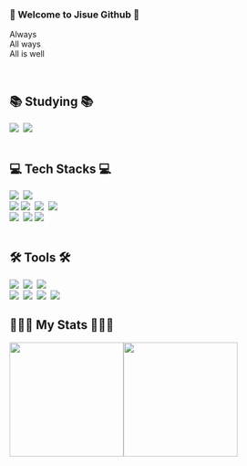 <!--<img src="https://capsule-render.vercel.app/api?type=waving&color=linear-gradient(f7b5ca,f0a8d0)&height=300&section=header&text=KimJisue&fontSize=90" />
-->
### 💖 Welcome to Jisue Github 👋
Always <br>
All ways <br>
All is well <br>
<!--내용 부분-->
<br>
<h2 align="left">📚 Studying 📚</h2>
<div align="left">
  <img src="https://img.shields.io/badge/Spring Boot-6DB33F?style=for-the-badge&logo=spring-boot&logoColor=white" />&nbsp
  <img src="https://img.shields.io/badge/Python-3776AB?style=for-the-badge&logo=Python&logoColor=white">
</div>
<br>
<h2 align="left">💻 Tech Stacks 💻</h2>
<div align="left">
  <img src="https://img.shields.io/badge/react-FF4154?style=for-the-badge&logo=swift&logoColor=white" />&nbsp
  <img src="https://img.shields.io/badge/flutter-02569B?style=for-the-badge&logo=flutter&logoColor=white">
</div>
<div align="left">
  <img src="https://img.shields.io/badge/firebase-FFCA28?style=for-the-badge&logo=firebase&logoColor=white">
  <img src="https://img.shields.io/badge/javascript-F7DF1E.svg?style=for-the-badge&logo=javascript&logoColor=20232a" />&nbsp
  <img src="https://img.shields.io/badge/html5-E34F26.svg?style=for-the-badge&logo=html5&logoColor=white" />&nbsp
  <img src="https://img.shields.io/badge/css3-1572B6.svg?style=for-the-badge&logo=css3&logoColor=white" />&nbsp
</div>
<div align="left">
  <img src="https://img.shields.io/badge/C-A8B9CC?style=for-the-badge&logo=c&logoColor=ffdd54" />&nbsp
  <img src="https://img.shields.io/badge/c++-00599C?style=for-the-badge&logo=c%2B%2B&logoColor=white">
  <img src="https://img.shields.io/badge/java-007396?style=for-the-badge&logo=java&logoColor=white" />&nbsp
</div>
<br>
<h2 align="left">🛠 Tools 🛠</h2>
<div align="left">
  <img src="https://img.shields.io/badge/git-F05033.svg?style=for-the-badge&logo=git&logoColor=white" />&nbsp
  <img src="https://img.shields.io/badge/github-181717.svg?style=for-the-badge&logo=github&logoColor=white" />&nbsp
  <img src="https://img.shields.io/badge/Notion-F3F3F3.svg?style=for-the-badge&logo=notion&logoColor=black" />&nbsp
</div>

<div align="left">
  <img src="https://img.shields.io/badge/figma-F24E1E.svg?style=for-the-badge&logo=figma&logoColor=white" />&nbsp
  <img src="https://img.shields.io/badge/VSCode-2C2C32.svg?style=for-the-badge&logo=visual-studio-code&logoColor=22ABF3" />&nbsp
  <img src="https://img.shields.io/badge/Colab-2C2C32.svg?style=for-the-badge&logo=googlecolab&logoColor=F9AB00" />&nbsp
  <img src="https://img.shields.io/badge/IntelliJ_IDE-000000.svg?style=for-the-badge&logo=intellij-idea&logoColor=FF1493" /
</div>
<br>
<h2 align="left">👩🏻‍💻 My Stats 👩🏻‍💻</h2>
<div style="display: flex; flex-direction: row; align-items: left;">
    <img src="https://github-readme-stats.vercel.app/api?username=Kimjisue&theme=onedark&show_icons=true&count_private=true&custom_width=300" style="height: 200px;">
    <img src="https://github-readme-stats.vercel.app/api/top-langs/?username=Kimjisue&layout=compact&custom_width=300&langs_count=6" style="height: 200px;">
</div>
